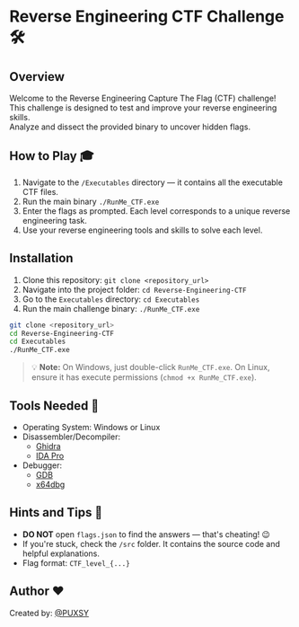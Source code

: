 # Reverse Engineering CTF Challenge 🛠️

## Overview
Welcome to the Reverse Engineering Capture The Flag (CTF) challenge!  
This challenge is designed to test and improve your reverse engineering skills.  
Analyze and dissect the provided binary to uncover hidden flags.

## How to Play 🎓
1. Navigate to the `/Executables` directory — it contains all the executable CTF files.
2. Run the main binary `./RunMe_CTF.exe`
3. Enter the flags as prompted. Each level corresponds to a unique reverse engineering task.
4. Use your reverse engineering tools and skills to solve each level.

## Installation
1. Clone this repository: `git clone <repository_url>`
2. Navigate into the project folder: `cd Reverse-Engineering-CTF`
3. Go to the `Executables` directory: `cd Executables`
4. Run the main challenge binary: `./RunMe_CTF.exe`
```bash
git clone <repository_url>
cd Reverse-Engineering-CTF
cd Executables
./RunMe_CTF.exe
```

> 💡 **Note:** On Windows, just double-click `RunMe_CTF.exe`. On Linux, ensure it has execute permissions (`chmod +x RunMe_CTF.exe`).

## Tools Needed 🔧
- Operating System: Windows or Linux
- Disassembler/Decompiler:  
  - [Ghidra](https://github.com/NationalSecurityAgency/ghidra/)  
  - [IDA Pro](https://hex-rays.com/ida-pro/)  
- Debugger:  
  - [GDB](https://www.gnu.org/software/gdb/)  
  - [x64dbg](https://x64dbg.com/)

## Hints and Tips 🚀
- **DO NOT** open `flags.json` to find the answers — that's cheating! 😉
- If you're stuck, check the `/src` folder. It contains the source code and helpful explanations.
- Flag format:  `CTF_level_{...}`


## Author ❤️
Created by: [@PUXSY](https://github.com/PUXSY)
